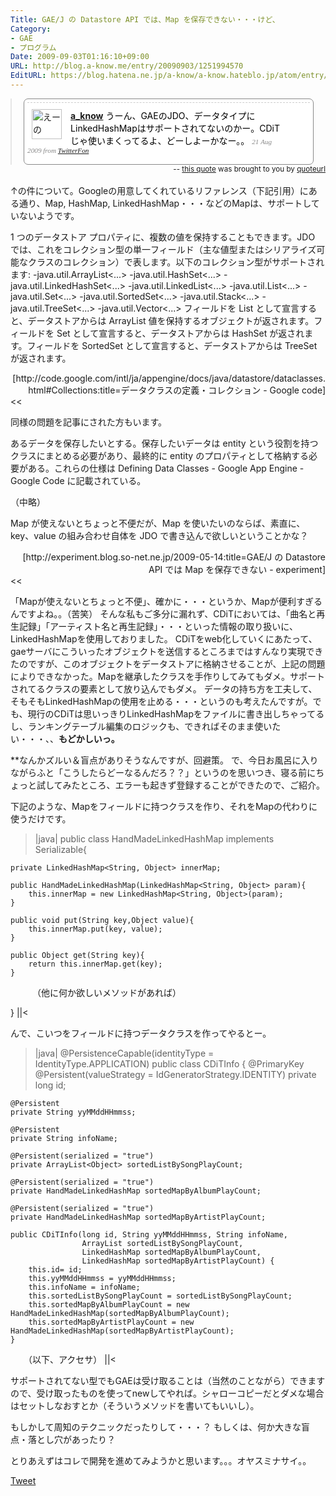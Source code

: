 ```yaml
---
Title: GAE/J の Datastore API では、Map を保存できない・・・けど、
Category:
- GAE
- プログラム
Date: 2009-09-03T01:16:10+09:00
URL: http://blog.a-know.me/entry/20090903/1251994570
EditURL: https://blog.hatena.ne.jp/a-know/a-know.hateblo.jp/atom/entry/12921228815727979963
---
```



<!-- QuoteURL styled embed start --> <blockquote class="quoteurl-block" style="margin:0;padding:0;"> <ol class="quoteurl-quote" style="background-color:#fff;color:#000;padding:.4em;border:1px solid #888;-moz-border-radius: .5em;border-radius: .5em;width:90%;max-width:700px;margin:auto;"> <li class="hentry status u-a_know" style="clear:both;list-style:none;padding-top:.7em;padding-bottom:.7em;border-top:1px dashed #ccc;position:relative;background-color:#fff;"> <div class="thumb vcard author" style="float:left;margin-right:1em;margin-left:.5em;"> <a class="url" href="http://twitter.com/a_know"><img width="48" height="48" style="border:none;" src="http://a1.twimg.com/profile_images/305355464/IMG_0173_r_normal.JPG" class="photo fn" alt="えーの"/></a> </div> <div class="status-body" style="margin-right:30px;padding-right:1em;"> <a class="author" style="font-weight:bold;" title="えーの" href="http://twitter.com/a_know">a_know</a> <span class="entry-content" style="font-style:normal">うーん、GAEのJDO、データタイプにLinkedHashMapはサポートされてないのかー。CDiTじゃ使いまくってるよ、どーしよーかなー。。</span> <span class="meta entry-meta" style="color:#888;font-family:georgia;font-size:0.8em;font-style:italic;"> <a rel="bookmark" class="entry-date" style="color:#888;text-decoration:none;" href="http://twitter.com/a_know/status/3450910306" onmouseover="this.style.textDecoration='underline';" onmouseout="this.style.textDecoration='none';"> <span title="2009-08-21 14:48:22" class="published">21 Aug 2009</span> </a> <span>from <a href="http://twitterfon.net/" rel="nofollow">TwitterFon</a></span> </span> </div> <div class="actions" style="position:relative;clear:both;"></div> </li></ol> </blockquote><small class="quoteurl-cite" style="float:right;"> -- <a href="http://www.quoteurl.com/phcjx">this quote</a> was brought to you by <a href="http://www.quoteurl.com">quoteurl</a></small> <br class="quoteurl-end" style="clear:both;" /> <!-- QuoteURL embed end -->
↑の件について。Googleの用意してくれているリファレンス（下記引用）にある通り、Map, HashMap, LinkedHashMap・・・などのMapは、サポートしていないようです。


>>
1 つのデータストア プロパティに、複数の値を保持することもできます。JDO では、これをコレクション型の単一フィールド（主な値型またはシリアライズ可能なクラスのコレクション）で表します。以下のコレクション型がサポートされます:
-java.util.ArrayList<...>
-java.util.HashSet<...>
-java.util.LinkedHashSet<...>
-java.util.LinkedList<...>
-java.util.List<...>
-java.util.Set<...>
-java.util.SortedSet<...>
-java.util.Stack<...>
-java.util.TreeSet<...>
-java.util.Vector<...>
フィールドを List として宣言すると、データストアからは ArrayList 値を保持するオブジェクトが返されます。フィールドを Set として宣言すると、データストアからは HashSet が返されます。フィールドを SortedSet として宣言すると、データストアからは TreeSet が返されます。
<div align="right">[http://code.google.com/intl/ja/appengine/docs/java/datastore/dataclasses.html#Collections:title=データクラスの定義・コレクション - Google code]</div>
<<


同様の問題を記事にされた方もいます。


>>
あるデータを保存したいとする。保存したいデータは entity という役割を持つクラスにまとめる必要があり、最終的に entity のプロパティとして格納する必要がある。これらの仕様は Defining Data Classes - Google App Engine - Google Code に記載されている。

（中略）

Map が使えないとちょっと不便だが、Map を使いたいのならば、素直に、key、value の組み合わせ自体を JDO で書き込んで欲しいということかな？
<div align="right">[http://experiment.blog.so-net.ne.jp/2009-05-14:title=GAE/J の Datastore API では Map を保存できない - experiment]</div>
<<


「Mapが使えないとちょっと不便」、確かに・・・というか、Mapが便利すぎるんですよね。。（苦笑）
そんな私もご多分に漏れず、CDiTにおいては、「曲名と再生記録」「アーティスト名と再生記録」・・・といった情報の取り扱いに、LinkedHashMapを使用しておりました。
CDiTをweb化していくにあたって、gaeサーバにこういったオブジェクトを送信するところまではすんなり実現できたのですが、このオブジェクトをデータストアに格納させることが、上記の問題によりできなかった。Mapを継承したクラスを手作りしてみてもダメ。サポートされてるクラスの要素として放り込んでもダメ。
データの持ち方を工夫して、そもそもLinkedHashMapの使用を止める・・・というのも考えたんですが。でも、現行のCDiTは思いっきりLinkedHashMapをファイルに書き出しちゃってるし、ランキングテーブル編集のロジックも、できればそのまま使いたい・・・、、<span style="font-weight:bold;">もどかしいっ。</span>


**なんかズルい＆盲点がありそうなんですが、回避策。
で、今日お風呂に入りながらふと「こうしたらどーなるんだろ？？」というのを思いつき、寝る前にちょっと試してみたところ、エラーも起きず登録することができたので、ご紹介。

下記のような、Mapをフィールドに持つクラスを作り、それをMapの代わりに使うだけです。


>|java|
public class HandMadeLinkedHashMap implements Serializable{

	private LinkedHashMap<String, Object> innerMap;

	public HandMadeLinkedHashMap(LinkedHashMap<String, Object> param){
		this.innerMap = new LinkedHashMap<String, Object>(param);
	}

	public void put(String key,Object value){
		this.innerMap.put(key, value);
	}

	public Object get(String key){
		return this.innerMap.get(key);
	}
	
　　　（他に何か欲しいメソッドがあれば）
	
}
||<


んで、こいつをフィールドに持つデータクラスを作ってやるとー。


>|java|
@PersistenceCapable(identityType = IdentityType.APPLICATION)
public class CDiTInfo {
    @PrimaryKey
    @Persistent(valueStrategy = IdGeneratorStrategy.IDENTITY)
    private long id;

    @Persistent
    private String yyMMddHHmmss;

    @Persistent
    private String infoName;

    @Persistent(serialized = "true")
    private ArrayList<Object> sortedListBySongPlayCount;

    @Persistent(serialized = "true")
    private HandMadeLinkedHashMap sortedMapByAlbumPlayCount;

    @Persistent(serialized = "true")
    private HandMadeLinkedHashMap sortedMapByArtistPlayCount;

    public CDiTInfo(long id, String yyMMddHHmmss, String infoName, 
                    ArrayList sortedListBySongPlayCount, 
                    LinkedHashMap sortedMapByAlbumPlayCount, 
                    LinkedHashMap sortedMapByArtistPlayCount) {
        this.id= id;
        this.yyMMddHHmmss = yyMMddHHmmss;
        this.infoName = infoName;
        this.sortedListBySongPlayCount = sortedListBySongPlayCount;
        this.sortedMapByAlbumPlayCount = new HandMadeLinkedHashMap(sortedMapByAlbumPlayCount);
        this.sortedMapByArtistPlayCount = new HandMadeLinkedHashMap(sortedMapByArtistPlayCount);
    }

　　（以下、アクセサ）
||<


サポートされてない型でもGAEは受け取ることは（当然のことながら）できますので、受け取ったものを使ってnewしてやれば。シャローコピーだとダメな場合はセットしなおすとか（そういうメソッドを書いてもいいし）。


もしかして周知のテクニックだったりして・・・？
もしくは、何か大きな盲点・落とし穴があったり？


とりあえずはコレで開発を進めてみようかと思います。。。オヤスミナサイ。。



<a href="http://twitter.com/share" class="twitter-share-button" data-count="horizontal" data-via="a_know" data-related="CDiT_info" data-lang="ja">Tweet</a><script type="text/javascript" src="http://platform.twitter.com/widgets.js"></script>

